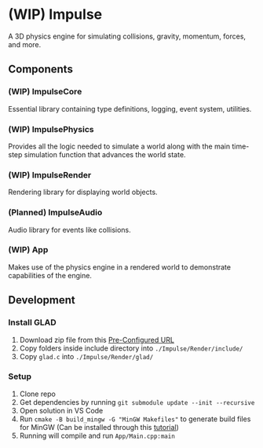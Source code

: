 # (WIP) Impulse

A 3D physics engine for simulating collisions, gravity, momentum, forces, and more.

## Components

### (WIP) ImpulseCore

Essential library containing type definitions, logging, event system, utilities.

### (WIP) ImpulsePhysics

Provides all the logic needed to simulate a world along with the main time-step simulation function that advances the world state.

### (WIP) ImpulseRender

Rendering library for displaying world objects.

### (Planned) ImpulseAudio

Audio library for events like collisions.

### (WIP) App

Makes use of the physics engine in a rendered world to demonstrate capabilities of the engine.

## Development

### Install GLAD

1. Download zip file from this [Pre-Configured URL](https://glad.dav1d.de/#language=c&specification=gl&api=gl%3D4.6&api=gles1%3D1.0&api=gles2%3D3.2&api=glsc2%3D2.0&profile=core&loader=on)
2. Copy folders inside include directory into `./Impulse/Render/include/`
3. Copy `glad.c` into `./Impulse/Render/glad/`

### Setup

1. Clone repo
2. Get dependencies by running `git submodule update --init --recursive`
3. Open solution in VS Code
4. Run `cmake -B build_mingw -G "MinGW Makefiles"` to generate build files for MinGW (Can be installed through this [tutorial](https://code.visualstudio.com/docs/cpp/config-mingw#_prerequisites))
5. Running will compile and run `App/Main.cpp:main`
